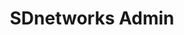 ---
layout: default
modal-id: 5
title: 'SDnetworks Admin'
img: sdnetworks_admin.png
alt: sdnetworks-admin-alt
images: ['sdn_1.png', 'sdn_2.png']
description: SD networks admin은 SD 통합회원(SDmall, SDnetworks, Smilepass)들을 관리해주고 SDnetworks의 운동시설/트레이너를 심사/관리하며, 스마일패스 챌린지, 배너, 푸시알림 등을 관리해주는 어드민입니다.<br>프론트 앤드를 담당했으며, FCM, AWS작업을 관리 작업하였습니다.
skills: [ 'Angular', 'TypeScript', 'Bootstrap 5', 'Rxjs' ]
---